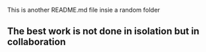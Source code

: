 This is another README.md file insie a random folder
## The best work is not done in isolation but in collaboration
